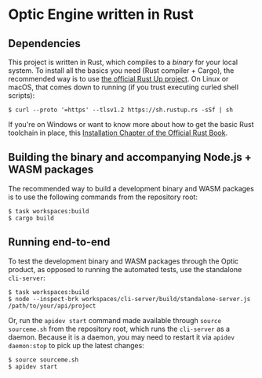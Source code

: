 # Optic Engine written in Rust

## Dependencies

This project is written in Rust, which compiles to a _binary_ for your local system. To install all the basics you need (Rust compiler + Cargo), the recommended way is to use [the official Rust Up project](https://rustup.rs). On Linux or macOS, that comes down to running (if you trust executing curled shell scripts):

```
$ curl --proto '=https' --tlsv1.2 https://sh.rustup.rs -sSf | sh
```

If you're on Windows or want to know more about how to get the basic Rust toolchain in place, this [Installation Chapter of the Official Rust Book](https://doc.rust-lang.org/stable/book/ch01-01-installation.html).

## Building the binary and accompanying Node.js + WASM packages

The recommended way to build a development binary and WASM packages is to use the following commands from the repository root:

```
$ task workspaces:build
$ cargo build
```

## Running end-to-end

To test the development binary and WASM packages through the Optic product, as opposed to running the automated tests, use the standalone `cli-server`:

```
$ task workspaces:build
$ node --inspect-brk workspaces/cli-server/build/standalone-server.js /path/to/your/api/project
```

Or, run the `apidev start` command made available through `source sourceme.sh` from the repository root, which runs the `cli-server` as a daemon. Because it is a daemon, you may need to restart it via `apidev daemon:stop` to pick up the latest changes:

```
$ source sourceme.sh
$ apidev start
```
